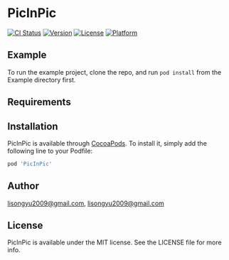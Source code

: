 # PicInPic

[![CI Status](https://img.shields.io/travis/lisongyu2009@gmail.com/PicInPic.svg?style=flat)](https://travis-ci.org/lisongyu2009@gmail.com/PicInPic)
[![Version](https://img.shields.io/cocoapods/v/PicInPic.svg?style=flat)](https://cocoapods.org/pods/PicInPic)
[![License](https://img.shields.io/cocoapods/l/PicInPic.svg?style=flat)](https://cocoapods.org/pods/PicInPic)
[![Platform](https://img.shields.io/cocoapods/p/PicInPic.svg?style=flat)](https://cocoapods.org/pods/PicInPic)

## Example

To run the example project, clone the repo, and run `pod install` from the Example directory first.

## Requirements

## Installation

PicInPic is available through [CocoaPods](https://cocoapods.org). To install
it, simply add the following line to your Podfile:

```ruby
pod 'PicInPic'
```

## Author

lisongyu2009@gmail.com, lisongyu2009@gmail.com

## License

PicInPic is available under the MIT license. See the LICENSE file for more info.
